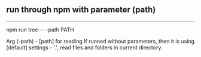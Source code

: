 ## run through npm with parameter (path)
----------------
npm run tree -- -path PATH

Arg (-path) - [path] for reading
If runned without parameters, then it is using [default] settings - '.', read files and folders in current directory.
